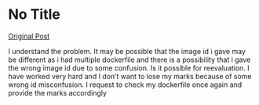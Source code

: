 # No Title

[Original Post](https://discourse.onlinedegree.iitm.ac.in/t/171141/184)

<p>I understand the problem. It may be possible that the image id i gave may be different as i had multiple dockerfile and there is a possibility that i gave the wrong image id due to some confusion. Is it possible for reevaluation. I have worked very hard and I don’t want to lose my marks because of some wrong id misconfusion. I request to check my dockerfile once again and provide the marks accordingly</p>
